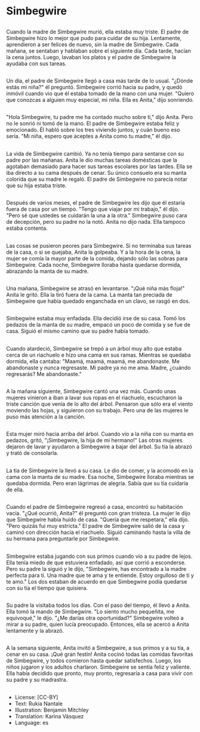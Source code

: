 # Simbegwire

##
Cuando la madre de Simbegwire murió, ella estaba muy triste. El padre de Simbegwire hizo lo mejor que pudo para cuidar de su hija. Lentamente, aprendieron a ser felices de nuevo, sin la madre de Simbegwire. Cada mañana, se sentaban y hablaban sobre el siguiente día. Cada tarde, hacían la cena juntos. Luego, lavaban los platos y el padre de Simbegwire la ayudaba con sus tareas.

##
Un día, el padre de Simbegwire llegó a casa más tarde de lo usual. "¿Dónde estás mi niña?" él preguntó. Simbegwire corrió hacia su padre, y quedó inmóvil cuando vio que él estaba tomado de la mano con una mujer. "Quiero que conozcas a alguien muy especial, mi niña. Ella es Anita," dijo sonriendo.

##
"Hola Simbegwire, tu padre me ha contado mucho sobre ti," dijo Anita. Pero no le sonrió ni tomó de la mano. El padre de Simbegwire estaba feliz y emocionado. Él habló sobre los tres viviendo juntos, y cuán bueno eso sería. "Mi niña, espero que aceptes a Anita como tu madre," él dijo.

##
La vida de Simbegwire cambió. Ya no tenía tiempo para sentarse con su padre por las mañanas. Anita le dio muchas tareas domésticas que la agotaban demasiado para hacer sus tareas escolares por las tardes. Ella se iba directo a su cama después de cenar. Su único consuelo era su manta colorida que su madre le regaló. El padre de Simbegwire no parecía notar que su hija estaba triste.

##
Después de varios meses, el padre de Simbegwire les dijo que él estaría fuera de casa por un tiempo. "Tengo que viajar por mi trabajo," él dijo. "Pero sé que ustedes se cuidarán la una a la otra." Simbegwire puso cara de decepción, pero su padre no la notó. Anita no dijo nada. Ella tampoco estaba contenta.

##
Las cosas se pusieron peores para Simbegwire. Si no terminaba sus tareas de la casa, o si se quejaba, Anita la golpeaba. Y a la hora de la cena, la mujer se comía la mayor parte de la comida, dejando sólo las sobras para Simbegwire. Cada noche, Simbegwire lloraba hasta quedarse dormida, abrazando la manta de su madre.

##
Una mañana, Simbegwire se atrasó en levantarse. "¡Qué niña más floja!" Anita le gritó. Ella la tiró fuera de la cama. La manta tan preciada de Simbegwire que había quedado enganchada en un clavo, se rasgó en dos.

##
Simbegwire estaba muy enfadada. Ella decidió irse de su casa. Tomó los pedazos de la manta de su madre, empacó un poco de comida y se fue de casa. Siguió el mismo camino que su padre había tomado.

##
Cuando atardeció, Simbegwire se trepó a un árbol muy alto que estaba cerca de un riachuelo e hizo una cama en sus ramas. Mientras se quedaba dormida, ella cantaba: "Maamá, maamá, maamá, me abandonaste. Me abandonaste y nunca regresaste. Mi padre ya no me ama. Madre, ¿cuándo regresarás? Me abandonaste."

##
A la mañana siguiente, Simbegwire cantó una vez más. Cuando unas mujeres vinieron a iban a lavar sus ropas en el riachuelo, escucharon la triste canción que venía de lo alto del árbol. Pensaron que sólo era el viento moviendo las hojas, y siguieron con su trabajo. Pero una de las mujeres le puso más atención a la canción. 

##
Esta mujer miró hacia arriba del árbol. Cuando vio a la niña con su manta en pedazos, gritó, "¡Simbegwire, la hija de mi hermano!" Las otras mujeres dejaron de lavar y ayudaron a Simbegwire a bajar del árbol. Su tía la abrazó y trató de consolarla.

##
La tía de Simbegwire la llevó a su casa. Le dio de comer, y la acomodó en la cama con la manta de su madre. Esa noche, Simbegwire lloraba mientras se quedaba dormida. Pero eran lágrimas de alegría. Sabía que su tía cuidaría de ella. 

##
Cuando el padre de Simbegwire regresó a casa, encontró su habitación vacía. "¿Qué ocurrió, Anita?" él preguntó con gran tristeza. La mujer le dijo que Simbegwire había huido de casa. "Quería que me respetara," ella dijo. "Pero quizás fui muy estricta." El padre de Simbegwire salió de la casa y caminó con dirección hacia el riachuelo. Siguió caminando hasta la villa de su hermana para preguntarle por Simbegwire.

##
Simbegwire estaba jugando con sus primos cuando vio a su padre de lejos. Ella tenía miedo de que estuviera enfadado, así que corrió a esconderse. Pero su padre la siguió y le dijo, "Simbegwire, has encontrado a la madre perfecta para ti. Una madre que te ama y te entiende. Estoy orgulloso de ti y te amo." Los dos estaban de acuerdo en que Simbegwire podía quedarse con su tía el tiempo que quisiera.

##
Su padre la visitaba todos los días. Con el paso del tiempo, él llevó a Anita. Ella tomó la mando de Simbegwire. "Lo siento mucho pequeñita, me equivoqué," le dijo. "¿Me darías otra oportunidad?" Simbegwire volteó a mirar a su padre, quien lucía preocupado. Entonces, ella se acercó a Anita lentamente y la abrazó.

##
A la semana siguiente, Anita invitó a Simbegwire, a sus primos y a su tía, a cenar en su casa. ¡Qué gran festín! Anita cocinó todas las comidas favoritas de Simbegwire, y todos comieron hasta quedar satisfechos. Luego, los niños jugaron y los adultos charlaron. Simbegwire se sentía feliz y valiente. Ella había decidido que pronto, muy pronto, regresaría a casa para vivir con su padre y su madrastra.

##
* License: [CC-BY]
* Text: Rukia Nantale
* Illustration: Benjamin Mitchley
* Translation: Karina Vásquez
* Language: es
